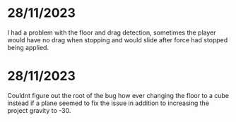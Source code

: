 # 28/11/2023

I had a problem with the floor and drag detection, sometimes the player would have no drag when stopping and would slide after force had stopped being applied.

# 28/11/2023

Couldnt figure out the root of the bug how ever changing the floor to a cube instead if a plane seemed to fix the issue in addition to increasing the project gravity to -30.
